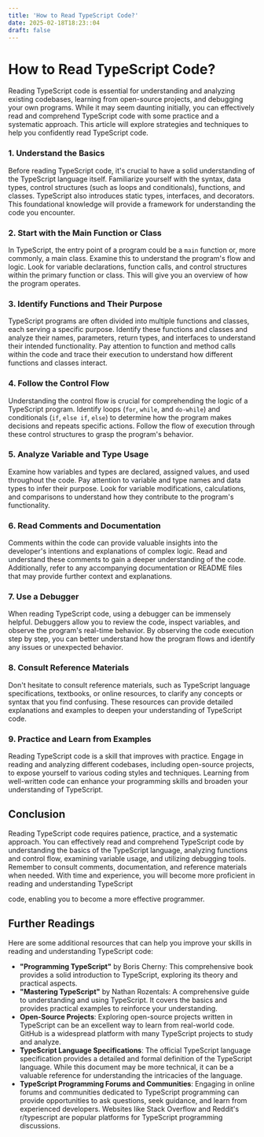 ```yaml
---
title: 'How to Read TypeScript Code?'
date: 2025-02-18T18:23::04
draft: false
---
```


# How to Read TypeScript Code?

Reading TypeScript code is essential for understanding and analyzing existing codebases, learning from open-source projects, and debugging your own programs. While it may seem daunting initially, you can effectively read and comprehend TypeScript code with some practice and a systematic approach. This article will explore strategies and techniques to help you confidently read TypeScript code.

### 1. Understand the Basics

Before reading TypeScript code, it's crucial to have a solid understanding of the TypeScript language itself. Familiarize yourself with the syntax, data types, control structures (such as loops and conditionals), functions, and classes. TypeScript also introduces static types, interfaces, and decorators. This foundational knowledge will provide a framework for understanding the code you encounter.

### 2. Start with the Main Function or Class

In TypeScript, the entry point of a program could be a `main` function or, more commonly, a main class. Examine this to understand the program's flow and logic. Look for variable declarations, function calls, and control structures within the primary function or class. This will give you an overview of how the program operates.

### 3. Identify Functions and Their Purpose

TypeScript programs are often divided into multiple functions and classes, each serving a specific purpose. Identify these functions and classes and analyze their names, parameters, return types, and interfaces to understand their intended functionality. Pay attention to function and method calls within the code and trace their execution to understand how different functions and classes interact.

### 4. Follow the Control Flow

Understanding the control flow is crucial for comprehending the logic of a TypeScript program. Identify loops (`for`, `while`, and `do-while`) and conditionals (`if`, `else if`, `else`) to determine how the program makes decisions and repeats specific actions. Follow the flow of execution through these control structures to grasp the program's behavior.

### 5. Analyze Variable and Type Usage

Examine how variables and types are declared, assigned values, and used throughout the code. Pay attention to variable and type names and data types to infer their purpose. Look for variable modifications, calculations, and comparisons to understand how they contribute to the program's functionality.

### 6. Read Comments and Documentation

Comments within the code can provide valuable insights into the developer's intentions and explanations of complex logic. Read and understand these comments to gain a deeper understanding of the code. Additionally, refer to any accompanying documentation or README files that may provide further context and explanations.

### 7. Use a Debugger

When reading TypeScript code, using a debugger can be immensely helpful. Debuggers allow you to review the code, inspect variables, and observe the program's real-time behavior. By observing the code execution step by step, you can better understand how the program flows and identify any issues or unexpected behavior.

### 8. Consult Reference Materials

Don't hesitate to consult reference materials, such as TypeScript language specifications, textbooks, or online resources, to clarify any concepts or syntax that you find confusing. These resources can provide detailed explanations and examples to deepen your understanding of TypeScript code.

### 9. Practice and Learn from Examples

Reading TypeScript code is a skill that improves with practice. Engage in reading and analyzing different codebases, including open-source projects, to expose yourself to various coding styles and techniques. Learning from well-written code can enhance your programming skills and broaden your understanding of TypeScript.

## Conclusion

Reading TypeScript code requires patience, practice, and a systematic approach. You can effectively read and comprehend TypeScript code by understanding the basics of the TypeScript language, analyzing functions and control flow, examining variable usage, and utilizing debugging tools. Remember to consult comments, documentation, and reference materials when needed. With time and experience, you will become more proficient in reading and understanding TypeScript

code, enabling you to become a more effective programmer.

## Further Readings

Here are some additional resources that can help you improve your skills in reading and understanding TypeScript code:

- **"Programming TypeScript"** by Boris Cherny: This comprehensive book provides a solid introduction to TypeScript, exploring its theory and practical aspects.
- **"Mastering TypeScript"** by Nathan Rozentals: A comprehensive guide to understanding and using TypeScript. It covers the basics and provides practical examples to reinforce your understanding.
- **Open-Source Projects**: Exploring open-source projects written in TypeScript can be an excellent way to learn from real-world code. GitHub is a widespread platform with many TypeScript projects to study and analyze.
- **TypeScript Language Specifications**: The official TypeScript language specification provides a detailed and formal definition of the TypeScript language. While this document may be more technical, it can be a valuable reference for understanding the intricacies of the language.
- **TypeScript Programming Forums and Communities**: Engaging in online forums and communities dedicated to TypeScript programming can provide opportunities to ask questions, seek guidance, and learn from experienced developers. Websites like Stack Overflow and Reddit's r/typescript are popular platforms for TypeScript programming discussions.

